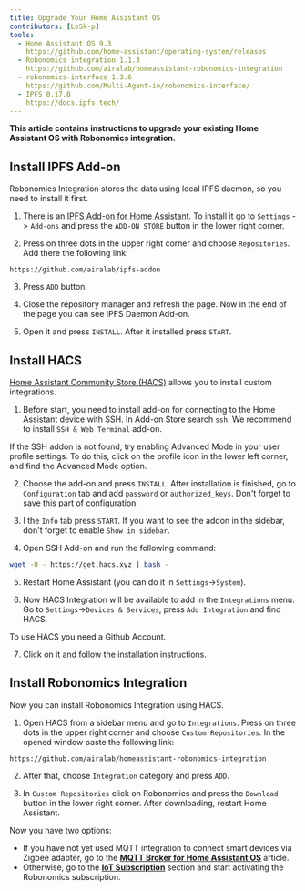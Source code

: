 ```yaml
---
title: Upgrade Your Home Assistant OS
contributors: [LoSk-p]
tools:   
  - Home Assistant OS 9.3
    https://github.com/home-assistant/operating-system/releases
  - Robonomics integration 1.1.3
    https://github.com/airalab/homeassistant-robonomics-integration
  - robonomics-interface 1.3.6
    https://github.com/Multi-Agent-io/robonomics-interface/
  - IPFS 0.17.0
    https://docs.ipfs.tech/
---
```


**This article contains instructions to upgrade your existing Home Assistant OS with Robonomics integration.**

<robo-wiki-picture src="home-assistant/homeassistant_os.png" />

## Install IPFS Add-on


Robonomics Integration stores the data using local IPFS daemon, so you need to install it first. 

<robo-wiki-video autoplay loop controls :videos="[{src: 'https://crustipfs.live/ipfs/QmdAmUHW9bpTU6sUwBYu4ai4DVJ6nZ5xerjM9exvooGKGq', type:'mp4'}]" />

1. There is an [IPFS Add-on for Home Assistant](https://github.com/airalab/ipfs-addon). To install it go to `Settings` -> `Add-ons` and press the `ADD-ON STORE` button in the lower right corner.

2. Press on three dots in the upper right corner and choose `Repositories`. Add there the following link:

<code-helper copy>

```
https://github.com/airalab/ipfs-addon
```

</code-helper>

3. Press `ADD` button.

4. Close the repository manager and refresh the page. Now in the end of the page you can see IPFS Daemon Add-on.

5. Open it and press `INSTALL`. After it installed press `START`.

## Install HACS

[Home Assistant Community Store (HACS)](https://hacs.xyz/) allows you to install custom integrations.

<robo-wiki-video autoplay loop controls :videos="[{src: 'https://crustipfs.live/ipfs/QmYJFpxrww9PRvcAUhdgKufeDbyUFoBZTREZHPgV452kzs', type:'mp4'}]" />

1. Before start, you need to install add-on for connecting to the Home Assistant device with SSH. In Add-on Store search `ssh`. We recommend to install `SSH & Web Terminal` add-on.

<robo-wiki-note type="warning" title="Warning">

  If the SSH addon is not found, try enabling Advanced Mode in your user profile settings. To do this, click on the profile icon in the lower left corner, and find the Advanced Mode option.

</robo-wiki-note>

2. Choose the add-on and press `INSTALL`. After installation is finished, go to `Configuration` tab and add `password` or `authorized_keys`. Don't forget to save this part of configuration.

3. I the `Info` tab press `START`. If you want to see the addon in the sidebar, don't forget to enable `Show in sidebar`.

<robo-wiki-video autoplay loop controls :videos="[{src: 'https://crustipfs.live/ipfs/QmcijfJ45fmW9omB67xWyPKvHhZuwLMTTQ7DBqnyxHUXR1', type:'mp4'}]" />

4. Open SSH Add-on and run the following command:

<code-helper copy additionalLine="Hass Command Line">

```bash
wget -O - https://get.hacs.xyz | bash -
```

</code-helper>

5. Restart Home Assistant (you can do it in `Settings`->`System`). 

6. Now HACS Integration will be available to add in the `Integrations` menu. Go to `Settings`->`Devices & Services`, press `Add Integration` and find HACS.

<robo-wiki-note type="warning" title="Warning">

  To use HACS you need a Github Account.

</robo-wiki-note>

7. Click on it and follow the installation instructions. 

## Install Robonomics Integration

Now you can install Robonomics Integration using HACS.

<robo-wiki-video autoplay loop controls :videos="[{src: 'https://crustipfs.live/ipfs/Qmb19UEQwwHfNroCaH8NMFhPV2dc52vSC8i4ATJsqVYiZf', type:'mp4'}]" />

1. Open HACS from a sidebar menu and go to `Integrations`. Press on three dots in the upper right corner and choose `Custom Repositories`. In the opened window paste the following link:

<code-helper copy>

```
https://github.com/airalab/homeassistant-robonomics-integration
```

</code-helper>

2. After that, choose `Integration` category and press `ADD`. 

3. In `Custom Repositories` click on Robonomics and press the `Download` button in the lower right corner. After downloading, restart Home Assistant.

Now you have two options:

- If you have not yet used MQTT integration to connect smart devices via Zigbee adapter, go to the [**MQTT Broker for Home Assistant OS**](/docs/mqtt-hassos) article.
- Otherwise, go to the [**IoT Subscription**](/docs/sub-activate) section and start activating the Robonomics subscription.